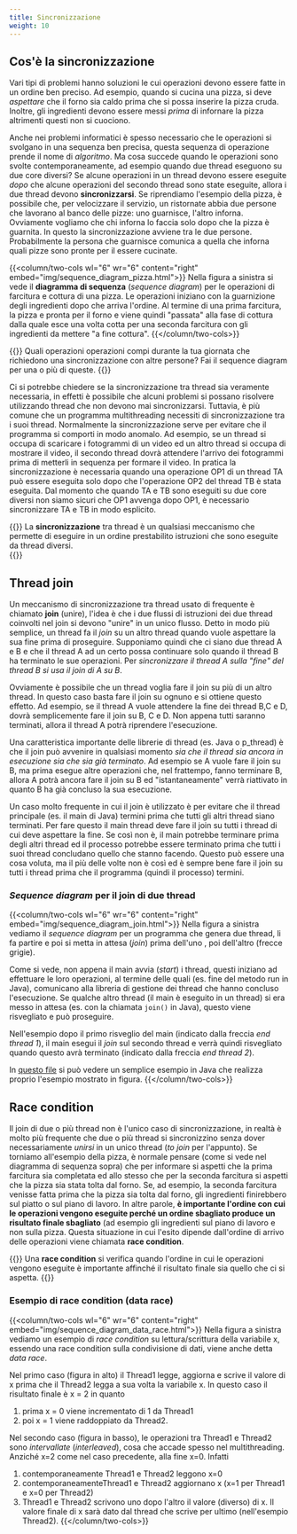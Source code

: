 ```yaml
---
title: Sincronizzazione
weight: 10
---
```

## Cos'è la sincronizzazione

Vari tipi di problemi hanno soluzioni le cui operazioni devono essere fatte in un ordine ben preciso. Ad esempio, quando si cucina una pizza, si deve *aspettare* che il forno sia caldo prima che si possa inserire la pizza cruda. Inoltre, gli ingredienti devono essere messi *prima* di infornare la pizza altrimenti questi non si cuociono. 

Anche nei problemi informatici è spesso necessario che le operazioni si svolgano in una sequenza ben precisa, questa sequenza di operazione prende il nome di *algoritmo*. Ma cosa succede quando le operazioni sono svolte contemporaneamente, ad esempio quando due thread eseguono su due core diversi? Se alcune operazioni in un thread devono essere eseguite *dopo* che alcune operazioni del secondo thread sono state eseguite, allora i due thread devono **sincronizzarsi**. Se riprendiamo l'esempio della pizza, è possibile che, per velocizzare il servizio, un ristornate abbia due persone che lavorano al banco delle pizze: uno guarnisce, l'altro inforna. Ovviamente vogliamo che chi inforna lo faccia solo dopo che la pizza è guarnita. In questo la sincronizzazione avviene tra le due persone. Probabilmente la persona che guarnisce comunica a quella che inforna quali pizze sono pronte per il essere cucinate.


{{<column/two-cols wl="6" wr="6" content="right" embed="img/sequence_diagram_pizza.html">}}
Nella figura a sinistra si vede il <b>diagramma di sequenza</b> (*sequence diagram*) per le operazioni di farcitura e cottura di una pizza. Le operazioni iniziano con la guarnizione degli ingredienti dopo che arriva l'ordine. Al termine di una prima farcitura, la pizza e pronta per il forno e viene quindi "passata" alla fase di cottura dalla quale esce una volta cotta per una seconda farcitura con gli ingredienti da mettere "a fine cottura".
{{</column/two-cols>}}

{{<exercise>}}
Quali operazioni operazioni compi durante la tua giornata che richiedono una sincronizzazione con altre persone? Fai il sequence diagram per una o più di queste.
{{</exercise>}}

Ci si potrebbe chiedere se la sincronizzazione tra thread sia veramente necessaria, in effetti è possibile che alcuni problemi si possano risolvere utilizzando thread che non devono mai sincronizzarsi. Tuttavia, è più comune che un programma multithreading necessiti di sincronizzazione tra i suoi thread. Normalmente la sincronizzazione serve per evitare che il programma si comporti in modo anomalo. Ad esempio, se un thread si occupa di scaricare i fotogrammi di un video ed un altro thread si occupa di mostrare il video, il secondo thread dovrà attendere l'arrivo dei fotogrammi prima di metterli in sequenza per formare il video. In pratica la sincronizzazione è necessaria quando una operazione OP1 di un thread TA può essere eseguita solo dopo che l'operazione OP2 del thread TB è stata eseguita. Dal momento che quando TA e TB sono eseguiti su due core diversi non siamo sicuri che OP1 avvenga dopo OP1, è necessario sincronizzare TA e TB in modo esplicito.

{{<def title="Sincronizzazione di thread">}}
La **sincronizzazione** tra thread è un qualsiasi meccanismo che permette di eseguire in un ordine prestabilito istruzioni che sono eseguite da thread diversi.  
{{</def>}}

## Thread join

Un meccanismo di sincronizzazione tra thread usato di frequente è chiamato **join** (unire), l'idea è che i due flussi di istruzioni dei due thread coinvolti nel join si devono "unire" in un unico flusso. Detto in modo più semplice, un thread fa il *join* su un altro thread quando vuole aspettare la sua fine prima di proseguire. Supponiamo quindi che ci siano due thread A e B e che il thread A ad un certo possa continuare solo quando il thread B ha terminato le sue operazioni. Per *sincronizzare il thread A sulla "fine" del thread B si usa il join di A su B*.

Ovviamente è possibile che un thread voglia fare il join su più di un altro thread. In questo caso basta fare il join su ognuno e si ottiene questo effetto. Ad esempio, se il thread A vuole attendere la fine dei thread B,C e D, dovrà semplicemente fare il join su B, C e D. Non appena tutti saranno terminati, allora il thread A potrà riprendere l'esecuzione.

Una caratteristica importante delle librerie di thread (es. Java o p_thread) è che il join può avvenire in qualsiasi momento *sia che il thread sia ancora in esecuzione sia che sia già terminato*. Ad esempio se A vuole fare il join su B, ma prima esegue altre operazioni che, nel frattempo, fanno terminare B, allora A potrà ancora fare il join su B ed "istantaneamente" verrà riattivato in quanto B ha già concluso la sua esecuzione.

Un caso molto frequente in cui il join è utilizzato è per evitare che il thread principale (es. il main di Java) termini prima che tutti gli altri thread siano terminati. Per fare questo il main thread deve fare il join su tutti i thread di cui deve aspettare la fine. Se così non è, il main potrebbe terminare prima degli altri thread ed il processo potrebbe essere terminato prima che tutti i suoi thread concludano quello che stanno facendo. Questo può essere una cosa voluta, ma il più delle volte non è così ed è sempre bene fare il join su tutti i thread prima che il programma (quindi il processo) termini.

### *Sequence diagram* per il join di due thread

{{<column/two-cols wl="6" wr="6" content="right" embed="img/sequence_diagram_join.html">}}
Nella figura a sinistra vediamo il *sequence diagram* per un programma che genera due thread, li fa partire e poi si metta in attesa (*join*) prima dell'uno , poi dell'altro (frecce grigie).

Come si vede, non appena il main avvia (*start*) i thread, questi iniziano ad effettuare le loro operazioni, al termine delle quali (es. fine del metodo run in Java), comunicano alla libreria di gestione dei thread che hanno concluso l'esecuzione. Se qualche altro thread (il main è eseguito in un thread) si era messo in attesa (es. con la chiamata `join()` in Java), questo viene risvegliato e può proseguire. 

Nell'esempio dopo il primo risveglio del main (indicato dalla freccia *end thread 1*), il main esegui il *join* sul secondo thread e verrà quindi risvegliato quando questo avrà terminato (indicato dalla freccia *end thread 2*).

In [questo file](https://github.com/ProfSchimd/4id_2021_2022/blob/master/thread/join/MainClass.java) si può vedere un semplice esempio in Java che realizza proprio l'esempio mostrato in figura.
{{</column/two-cols>}}

## Race condition

Il join di due o più thread non è l'unico caso di sincronizzazione, in realtà è molto più frequente che due o più thread si sincronizzino senza dover necessariamente *unirsi* in un unico thread (*to join* per l'appunto). Se torniamo all'esempio della pizza, è normale pensare (come si vede nel diagramma di sequenza sopra) che per informare si aspetti che la prima farcitura sia completata ed allo stesso che per la seconda farcitura si aspetti che la pizza sia stata tolta dal forno. Se, ad esempio, la seconda farcitura venisse fatta prima che la pizza sia tolta dal forno, gli ingredienti finirebbero sul piatto o sul piano di lavoro. In altre parole, **è importante l'ordine con cui le operazioni vengono eseguite perché un ordine sbagliato produce un risultato finale sbagliato** (ad esempio gli ingredienti sul piano di lavoro e non sulla pizza. Questa situazione in cui l'esito dipende dall'ordine di arrivo delle operazioni viene chiamata **race condition**.


{{<def title="Race condition">}}
Una **race condition** si verifica quando l'ordine in cui le operazioni vengono eseguite è importante affinché il risultato finale sia quello che ci si aspetta. 
{{</def>}}


### Esempio di race condition (data race)

{{<column/two-cols wl="6" wr="6" content="right" embed="img/sequence_diagram_data_race.html">}}
Nella figura a sinistra vediamo un esempio di *race condition* su lettura/scrittura della variabile x, essendo una race condition sulla condivisione di dati, viene anche detta *data race*.

Nel primo caso (figura in alto) il Thread1 legge, aggiorna e scrive il valore di x prima che il Thread2 legga a sua volta la variabile x. In questo caso il risultato finale è x = 2 in quanto
1. prima x = 0 viene incrementato di 1 da Thread1
2. poi x = 1 viene raddoppiato da Thread2.

Nel secondo caso (figura in basso), le operazioni tra Thread1 e Thread2 sono *intervallate* (*interleaved*), cosa che accade spesso nel multithreading. Anziché x=2 come nel caso precedente, alla fine x=0. Infatti
1. contemporaneamente Thread1 e Thread2 leggono x=0
2. contemporaneamenteThread1 e Thread2 aggiornano x (x=1 per Thread1 e x=0 per Thread2)
3. Thread1 e Thread2 scrivono uno dopo l'altro il valore (diverso) di x.
Il valore finale di x sarà dato dal thread che scrive per ultimo (nell'esempio Thread2).
{{</column/two-cols>}}
